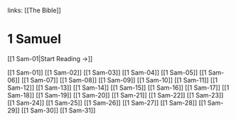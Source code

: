 links: [[The Bible]]
# 1 Samuel

[[1 Sam-01|Start Reading →]]

[[1 Sam-01]]
[[1 Sam-02]]
[[1 Sam-03]]
[[1 Sam-04]]
[[1 Sam-05]]
[[1 Sam-06]]
[[1 Sam-07]]
[[1 Sam-08]]
[[1 Sam-09]]
[[1 Sam-10]]
[[1 Sam-11]]
[[1 Sam-12]]
[[1 Sam-13]]
[[1 Sam-14]]
[[1 Sam-15]]
[[1 Sam-16]]
[[1 Sam-17]]
[[1 Sam-18]]
[[1 Sam-19]]
[[1 Sam-20]]
[[1 Sam-21]]
[[1 Sam-22]]
[[1 Sam-23]]
[[1 Sam-24]]
[[1 Sam-25]]
[[1 Sam-26]]
[[1 Sam-27]]
[[1 Sam-28]]
[[1 Sam-29]]
[[1 Sam-30]]
[[1 Sam-31]]